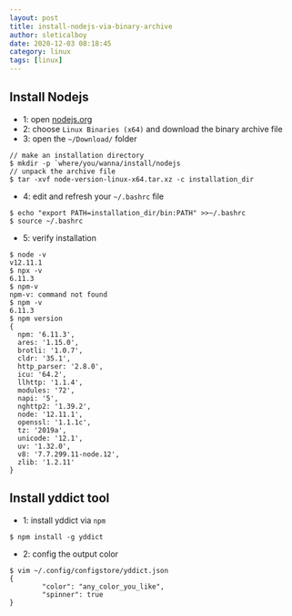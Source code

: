 ```yaml
---
layout: post
title: install-nodejs-via-binary-archive
author: sleticalboy
date: 2020-12-03 08:18:45
category: linux
tags: [linux]
---
```


## Install Nodejs

- 1: open [nodejs.org](https://nodejs.org/en/download/current/)
- 2: choose `Linux Binaries (x64)` and download the binary archive file
- 3: open the `~/Download/` folder
```
// make an installation directory
$ mkdir -p `where/you/wanna/install/nodejs
// unpack the archive file
$ tar -xvf node-version-linux-x64.tar.xz -c installation_dir
```
- 4: edit and refresh your `~/.bashrc` file
```
$ echo "export PATH=installation_dir/bin:PATH" >>~/.bashrc
$ source ~/.bashrc
```
- 5: verify installation
```
$ node -v
v12.11.1
$ npx -v
6.11.3
$ npm-v
npm-v: command not found
$ npm -v
6.11.3
$ npm version
{
  npm: '6.11.3',
  ares: '1.15.0',
  brotli: '1.0.7',
  cldr: '35.1',
  http_parser: '2.8.0',
  icu: '64.2',
  llhttp: '1.1.4',
  modules: '72',
  napi: '5',
  nghttp2: '1.39.2',
  node: '12.11.1',
  openssl: '1.1.1c',
  tz: '2019a',
  unicode: '12.1',
  uv: '1.32.0',
  v8: '7.7.299.11-node.12',
  zlib: '1.2.11'
}
```

## Install yddict tool
- 1: install yddict via `npm`
```
$ npm install -g yddict
```
- 2: config the output color
```
$ vim ~/.config/configstore/yddict.json
{
        "color": "any_color_you_like",
        "spinner": true
}
```
